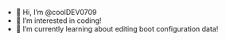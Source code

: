 - 👋 Hi, I’m @coolDEV0709
- 👀 I’m interested in coding!
- 🌱 I’m currently learning about editing boot configuration data!
<!--im just coding ok-->
